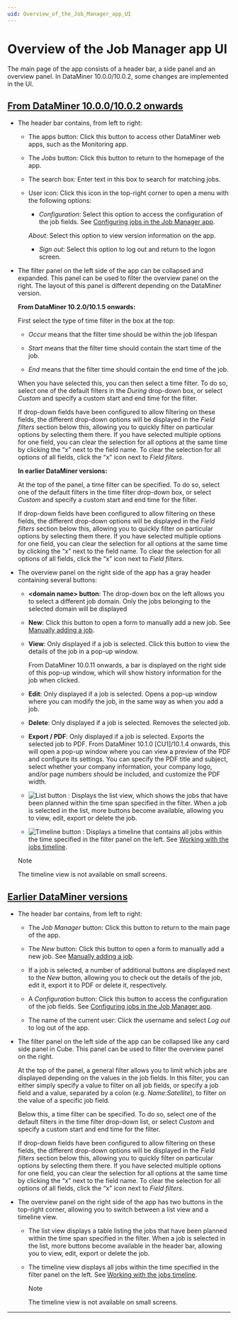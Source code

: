 ```yaml
---
uid: Overview_of_the_Job_Manager_app_UI
---
```


# Overview of the Job Manager app UI

The main page of the app consists of a header bar, a side panel and an overview panel. In DataMiner 10.0.0/10.0.2, some changes are implemented in the UI.

## [From DataMiner 10.0.0/10.0.2 onwards](#tab/tabid-1)

- The header bar contains, from left to right:

  - The apps button: Click this button to access other DataMiner web apps, such as the Monitoring app.

  - The *Jobs* button: Click this button to return to the homepage of the app.

  - The search box: Enter text in this box to search for matching jobs.

  - User icon: Click this icon in the top-right corner to open a menu with the following options:

    - *Configuration*: Select this option to access the configuration of the job fields. See [Configuring jobs in the Job Manager app](xref:Configuring_jobs_in_the_Job_Manager_app).

     *About*: Select this option to view version information on the app.

    - *Sign out*: Select this option to log out and return to the logon screen.

- The filter panel on the left side of the app can be collapsed and expanded. This panel can be used to filter the overview panel on the right. The layout of this panel is different depending on the DataMiner version.

  **From DataMiner 10.2.0/10.1.5 onwards:**

  First select the type of time filter in the box at the top:

  - *Occur* means that the filter time should be within the job lifespan

  - *Start* means that the filter time should contain the start time of the job.

  - *End* means that the filter time should contain the end time of the job.

  When you have selected this, you can then select a time filter. To do so, select one of the default filters in the *During* drop-down box, or select *Custom* and specify a custom start and end time for the filter.

  If drop-down fields have been configured to allow filtering on these fields, the different drop-down options will be displayed in the *Field filters* section below this, allowing you to quickly filter on particular options by selecting them there. If you have selected multiple options for one field, you can clear the selection for all options at the same time by clicking the “x” next to the field name. To clear the selection for all options of all fields, click the “x” icon next to *Field filters*.

  **In earlier DataMiner versions:**

   At the top of the panel, a time filter can be specified. To do so, select one of the default filters in the time filter drop-down box, or select *Custom* and specify a custom start and end time for the filter.

   If drop-down fields have been configured to allow filtering on these fields, the different drop-down options will be displayed in the *Field filters* section below this, allowing you to quickly filter on particular options by selecting them there. If you have selected multiple options for one field, you can clear the selection for all options at the same time by clicking the “x” next to the field name. To clear the selection for all options of all fields, click the “x” icon next to *Field filters*.

- The overview panel on the right side of the app has a gray header containing several buttons:

  - **\<domain name> button**: The drop-down box on the left allows you to select a different job domain. Only the jobs belonging to the selected domain will be displayed

  - **New**: Click this button to open a form to manually add a new job. See [Manually adding a job](xref:Manually_adding_a_job).

  - **View**: Only displayed if a job is selected. Click this button to view the details of the job in a pop-up window.

    From DataMiner 10.0.11 onwards, a bar is displayed on the right side of this pop-up window, which will show history information for the job when clicked.

  - **Edit**: Only displayed if a job is selected. Opens a pop-up window where you can modify the job, in the same way as when you add a job.

  - **Delete**: Only displayed if a job is selected. Removes the selected job.

  - **Export / PDF**: Only displayed if a job is selected. Exports the selected job to PDF. From DataMiner 10.1.0 \[CU1\]/10.1.4 onwards, this will open a pop-up window where you can view a preview of the PDF and configure its settings. You can specify the PDF title and subject, select whether your company information, your company logo, and/or page numbers should be included, and customize the PDF width.

  - ![List button](~/user-guide/images/JobsX_list.png) : Displays the list view, which shows the jobs that have been planned within the time span specified in the filter. When a job is selected in the list, more buttons become available, allowing you to view, edit, export or delete the job.

  - ![Timeline button](~/user-guide/images/JobsX_timeline.png) : Displays a timeline that contains all jobs within the time specified in the filter panel on the left. See [Working with the jobs timeline](xref:Working_with_the_jobs_timeline).

  > [!NOTE]
  > The timeline view is not available on small screens.

## [Earlier DataMiner versions](#tab/tabid-2)

- The header bar contains, from left to right:

  - The *Job Manager* button: Click this button to return to the main page of the app.

  - The *New* button: Click this button to open a form to manually add a new job. See [Manually adding a job](xref:Manually_adding_a_job).

  - If a job is selected, a number of additional buttons are displayed next to the *New* button, allowing you to check out the details of the job, edit it, export it to PDF or delete it, respectively.

  - A *Configuration* button: Click this button to access the configuration of the job fields. See [Configuring jobs in the Job Manager app](xref:Configuring_jobs_in_the_Job_Manager_app).

  - The name of the current user: Click the username and select *Log out* to log out of the app.

- The filter panel on the left side of the app can be collapsed like any card side panel in Cube. This panel can be used to filter the overview panel on the right.

  At the top of the panel, a general filter allows you to limit which jobs are displayed depending on the values in the job fields. In this filter, you can either simply specify a value to filter on all job fields, or specify a job field and a value, separated by a colon (e.g. *Name:Satellite*), to filter on the value of a specific job field.

  Below this, a time filter can be specified. To do so, select one of the default filters in the time filter drop-down list, or select *Custom* and specify a custom start and end time for the filter.

  If drop-down fields have been configured to allow filtering on these fields, the different drop-down options will be displayed in the *Field filters* section below this, allowing you to quickly filter on particular options by selecting them there. If you have selected multiple options for one field, you can clear the selection for all options at the same time by clicking the “x” next to the field name. To clear the selection for all options of all fields, click the “x” icon next to *Field filters*.

- The overview panel on the right side of the app has two buttons in the top-right corner, allowing you to switch between a list view and a timeline view.

  - The list view displays a table listing the jobs that have been planned within the time span specified in the filter. When a job is selected in the list, more buttons become available in the header bar, allowing you to view, edit, export or delete the job.

  - The timeline view displays all jobs within the time specified in the filter panel on the left. See [Working with the jobs timeline](xref:Working_with_the_jobs_timeline).

    > [!NOTE]
    > The timeline view is not available on small screens.

***

